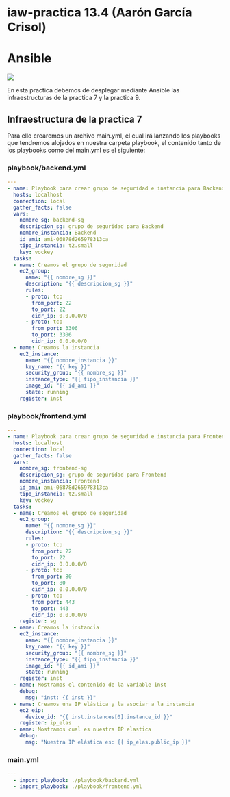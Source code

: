# **iaw-practica 13.4 (Aarón García Crisol)**
# Ansible

<img src=https://upload.wikimedia.org/wikipedia/commons/thumb/2/24/Ansible_logo.svg/375px-Ansible_logo.svg.png/>

En esta practica debemos de desplegar mediante Ansible las infraestructuras de la practica 7 y la practica 9.

## Infraestructura de la practica 7

Para ello crearemos un archivo main.yml, el cual irá lanzando los playbooks que tendremos alojados en nuestra carpeta playbook, el contenido tanto de los playbooks como del main.yml es el siguiente:

### playbook/backend.yml

```yml
---
- name: Playbook para crear grupo de seguridad e instancia para Backend
  hosts: localhost
  connection: local
  gather_facts: false
  vars:
    nombre_sg: backend-sg
    descripcion_sg: grupo de seguridad para Backend
    nombre_instancia: Backend
    id_ami: ami-06878d265978313ca
    tipo_instancia: t2.small
    key: vockey
  tasks:
  - name: Creamos el grupo de seguridad
    ec2_group:
      name: "{{ nombre_sg }}"
      description: "{{ descripcion_sg }}"
      rules:
      - proto: tcp
        from_port: 22
        to_port: 22
        cidr_ip: 0.0.0.0/0
      - proto: tcp
        from_port: 3306
        to_port: 3306
        cidr_ip: 0.0.0.0/0
  - name: Creamos la instancia
    ec2_instance:
      name: "{{ nombre_instancia }}"
      key_name: "{{ key }}"
      security_group: "{{ nombre_sg }}"
      instance_type: "{{ tipo_instancia }}"
      image_id: "{{ id_ami }}"
      state: running
    register: inst
```

### playbook/frontend.yml

```yml
---
- name: Playbook para crear grupo de seguridad e instancia para Frontend
  hosts: localhost
  connection: local
  gather_facts: false
  vars:
    nombre_sg: frontend-sg
    descripcion_sg: grupo de seguridad para Frontend
    nombre_instancia: Frontend
    id_ami: ami-06878d265978313ca
    tipo_instancia: t2.small
    key: vockey
  tasks:
  - name: Creamos el grupo de seguridad
    ec2_group:
      name: "{{ nombre_sg }}"
      description: "{{ descripcion_sg }}"
      rules:
      - proto: tcp
        from_port: 22
        to_port: 22
        cidr_ip: 0.0.0.0/0
      - proto: tcp
        from_port: 80
        to_port: 80
        cidr_ip: 0.0.0.0/0
      - proto: tcp
        from_port: 443
        to_port: 443
        cidr_ip: 0.0.0.0/0
    register: sg
  - name: Creamos la instancia
    ec2_instance:
      name: "{{ nombre_instancia }}"
      key_name: "{{ key }}"
      security_group: "{{ nombre_sg }}"
      instance_type: "{{ tipo_instancia }}"
      image_id: "{{ id_ami }}"
      state: running
    register: inst
  - name: Mostramos el contenido de la variable inst
    debug:
      msg: "inst: {{ inst }}"
  - name: Creamos una IP elástica y la asociar a la instancia
    ec2_eip:
      device_id: "{{ inst.instances[0].instance_id }}"
    register: ip_elas
  - name: Mostramos cual es nuestra IP elastica
    debug:
      msg: "Nuestra IP elástica es: {{ ip_elas.public_ip }}"
```

### main.yml

```yml
---
  - import_playbook: ./playbook/backend.yml
  - import_playbook: ./playbook/frontend.yml
```
